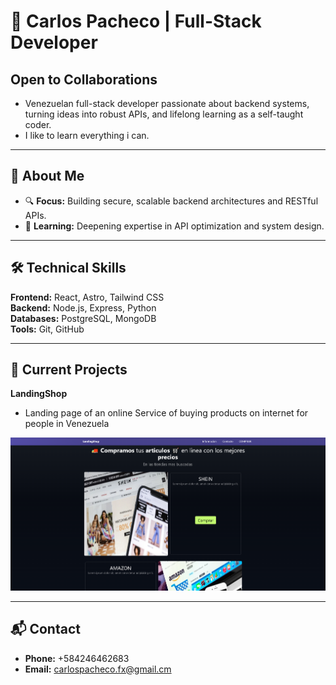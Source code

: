 # 👋 Carlos Pacheco | Full-Stack Developer  

## **Open to Collaborations**

- Venezuelan full-stack developer passionate about backend systems, turning ideas into robust APIs, and lifelong learning as a self-taught coder.
- I like to learn everything i can.
---

## **🚀 About Me**  

- 🔍 **Focus:** Building secure, scalable backend architectures and RESTful APIs.  
- 🌱 **Learning:** Deepening expertise in API optimization and system design.  

---

## **🛠️ Technical Skills**  
**Frontend:** React, Astro, Tailwind CSS  
**Backend:** Node.js, Express, Python  
**Databases:** PostgreSQL, MongoDB  
**Tools:** Git, GitHub  

---

## **📌 Current Projects**  
**LandingShop**
- Landing page of an online Service of buying products on internet for people in Venezuela

<a href="https://landingshop.netlify.app/">
  <img src="https://github.com/capa026/capa026/blob/main/LandingShop.png?raw=true" alt="LandingShop Preview">
</a>

<!-- Add project links later with brief descriptions -->  

---

## **📬 Contact**  
- **Phone:** +584246462683
- **Email:** carlospacheco.fx@gmail.cm
